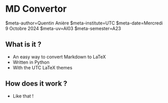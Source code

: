 # MD Convertor

$meta-author=Quentin Anière
$meta-institute=UTC
$meta-date=Mercredi 9 Octobre 2024
$meta-uv=AI03
$meta-semester=A23


## What is it ?

 * An easy way to convert Markdown to LaTeX
 * Written in Python
 * With the UTC LaTeX themes

## How does it work ?

 * Like that !
